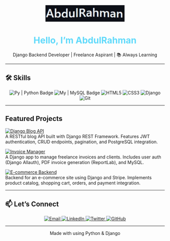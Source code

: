 <!--
  ================================
        COLORFUL GITHUB PROFILE
  ================================
  Save this file as `README.md` in the repository named exactly the same as your GitHub username.
  Make sure `abdulrahman_moving.gif` is in the same folder as this README.
-->

<div align="center">
  <img src="https://github.com/AbdulRahman-AbdulQadir/AbdulRahman-AbdulQadir/blob/main/giphy.gif" alt="AbdulRahman GIF" width="250" />
  <h1 style="color:#61DAFB;">Hello, I’m AbdulRahman</h1>
  <p>Django Backend Developer | Freelance Aspirant | 📚 Always Learning</p>
</div>


---

## 🛠️ Skills

<p align="center">
  <!-- Custom “Py | Python” badge -->
  <img
    src="https://img.shields.io/static/v1?label=Py&message=Python&color=306998&labelColor=4B8BBE&style=for-the-badge"
    alt="Py | Python Badge"
  />
  <!-- Custom “My | MySQL” badge -->
  <img
    src="https://img.shields.io/static/v1?label=My&message=MySQL&color=005C84&labelColor=4479A1&style=for-the-badge"
    alt="My | MySQL Badge"
  />
  <!-- HTML5 badge -->
  <img
    src="https://img.shields.io/badge/HTML5-E34F26?style=for-the-badge&logo=html5&logoColor=white"
    alt="HTML5"
  />
  <!-- CSS3 badge -->
  <img
    src="https://img.shields.io/badge/CSS3-1572B6?style=for-the-badge&logo=css3&logoColor=white"
    alt="CSS3"
  />
  <!-- Django badge -->
  <img
    src="https://img.shields.io/badge/Django-092E20?style=for-the-badge&logo=django&logoColor=white"
    alt="Django"
  />
  <!-- Git badge -->
  <img
    src="https://img.shields.io/badge/Git-000000?style=for-the-badge&logo=git&logoColor=white"
    alt="Git"
  />
</p>

---

## Featured Projects

<p>
  <a href="https://github.com/<your-username>/django-blog-api">
    <img src="https://img.shields.io/badge/Django_Blog_API-10ED0E?style=for-the-badge&logo=django" alt="Django Blog API" />
  </a>
  <br>
  A RESTful blog API built with Django REST Framework. Features JWT authentication, CRUD endpoints, pagination, and PostgreSQL integration.
</p>

<p>
  <a href="https://github.com/<your-username>/invoice-manager">
    <img src="https://img.shields.io/badge/Invoice_Manager-0057B8?style=for-the-badge&logo=django" alt="Invoice Manager" />
  </a>
  <br>
  A Django app to manage freelance invoices and clients. Includes user auth (Django Allauth), PDF invoice generation (ReportLab), and MySQL.
</p>

<p>
  <a href="https://github.com/AbdulRahman-AbdulQadir/Django_Team_Store">
    <img src="https://img.shields.io/badge/E-commerce_Backend-FF6F00?style=for-the-badge&logo=stripe&logoColor=white" alt="E-commerce Backend" />
  </a>
  <br>
  Backend for an e-commerce site using Django and Stripe. Implements product catalog, shopping cart, orders, and payment integration.
</p>

---

## 📫 Let’s Connect

<p align="center">
  <a href="mailto:your.email@example.com">
    <img src="https://img.shields.io/badge/Email-your.email%40example.com-D14836?style=for-the-badge&logo=gmail&logoColor=white" alt="Email" />
  </a>
  <a href="https://linkedin.com/in/<your-linkedin>">
    <img src="https://img.shields.io/badge/LinkedIn-<your-linkedin>-0A66C2?style=for-the-badge&logo=linkedin&logoColor=white" alt="LinkedIn" />
  </a>
  <a href="https://twitter.com/<your-twitter-handle>">
    <img src="https://img.shields.io/badge/Twitter-@<your-twitter-handle>-1DA1F2?style=for-the-badge&logo=twitter&logoColor=white" alt="Twitter" />
  </a>
  <a href="https://github.com/<your-username>">
    <img src="https://img.shields.io/badge/GitHub-<your-username>-181717?style=for-the-badge&logo=github&logoColor=white" alt="GitHub" />
  </a>
</p>

---

<p align="center">
  Made with using Python & Django
</p>
